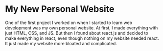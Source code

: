 # My New Personal Website

One of the first project I worked on when I started to learn web development
was my own personal website. At first, I made everything with just HTML, CSS,
and JS. But then I found about react.js and decided to make everything in
react, even though nothing on my website needed react. It just made my
website more bloated and complicated.
